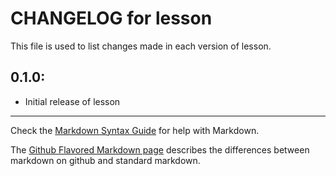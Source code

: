 # CHANGELOG for lesson

This file is used to list changes made in each version of lesson.

## 0.1.0:

* Initial release of lesson

- - - 
Check the [Markdown Syntax Guide](http://daringfireball.net/projects/markdown/syntax) for help with Markdown.

The [Github Flavored Markdown page](http://github.github.com/github-flavored-markdown/) describes the differences between markdown on github and standard markdown.
